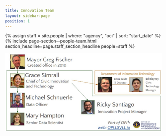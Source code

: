 ```yaml
---
title: Innovation Team
layout: sidebar-page
position: 1
---
```


{% assign staff = site.people | where: "agency", "oci" | sort: "start_date"  %}
{% include page-section--people-team.html
  section_headline=page.staff_section_headline
  people=staff %}


![Innovation Org Chart](/assets/img/projects/innovation/innovation-orgchart.jpg)

